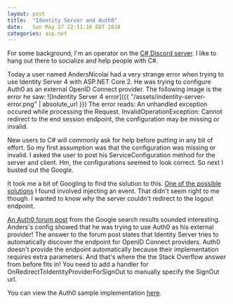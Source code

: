 ```yaml
---
layout: post
title:  "Identity Server and Auth0"
date:	Sun May 27 22:11:16 EDT 2018
categories: asp.net
---
```

For some background, I'm an operator on the [C# Discord server](http://aka.ms/csharp-discord). I like to hang out there to socialize and help people with C#. 

Today a user named AndersNicolai had a very strange error when trying to use Identity Server 4 with ASP.NET Core 2. He was trying to configure Auth0 as an external OpenID Connect provider. The following image is the error he saw:
![Indentity Server 4 error]({{ "/assets/indentity-server-error.png" | absolute_url }})
The error reads:
An unhandled exception occured while processing the Request.
InvalidOperationException: Cannot redirect to the end session endpoint, the configuration may be missing or invalid.

New users to C# will commonly ask for help before putting in any bit of effort. So my first assumption was that the configuration was missing or invalid. I asked the user to post his ServiceConfiguration method for the server and client. Hm, the configurations seemed to look correct. So next I busted out the Google.

It took me a bit of Googling to find the solution to this. [One of the possible solutions](https://stackoverflow.com/a/49815962/1217412) I found involved injecting an event. That didn't seem right to me though. I wanted to know _why_ the server couldn't redirect to the logout endpoint.

[An Auth0 forum post](https://community.auth0.com/t/asp-net-core-migrate-from-1-1-to-2-0/7997) from the Google search results sounded interesting. Anders's config showed that he was trying to use Auth0 as his external provider! The answer to the forum post states that Identity Server tries to automatically discover the endpoint for OpenID Connect providers. Auth0 doesn't provide the endpoint automatically because their implementation requires extra parameters. And that's where the the Stack Overflow answer from before fits in! You need to add a handler for OnRedirectToIdentityProviderForSignOut to manually specify the SignOut url.

You can view the Auth0 sample implementation [here](https://github.com/auth0-samples/auth0-aspnetcore-mvc-samples/blob/master/Quickstart/01-Login/SampleMvcApp/Startup.cs#L63).
